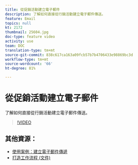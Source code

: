 ```yaml
---
title: 從促銷活動建立電子郵件
description: 了解如何直接從行銷活動建立電子郵件傳送。
feature: Email
topics: null
kt: 2172
thumbnail: 25604.jpg
doc-type: feature video
activity: use
team: DOC
translation-type: tm+mt
source-git-commit: 838c617ca163a09fcb57b7b4706433e98869bc3d
workflow-type: tm+mt
source-wordcount: '66'
ht-degree: 81%

---
```



# 從促銷活動建立電子郵件

了解如何直接從行銷活動建立電子郵件傳送。

>[!VIDEO](https://video.tv.adobe.com/v/25604?quality=12)

## 其他資源：

* [使用案例：建立電子郵件傳遞](https://docs.adobe.com/content/help/zh-Hant/campaign-classic/using/designing-content/editing-html-content/use-case--creating-an-email-delivery.html)
* [打造工作流程 (文件)](https://docs.adobe.com/content/help/zh-Hant/campaign-classic/using/automating-with-workflows/general-operation/building-a-workflow.html)
